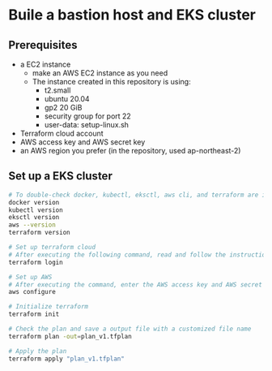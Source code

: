 # Buile a bastion host and EKS cluster

## Prerequisites
* a EC2 instance
    - make an AWS EC2 instance as you need
    - The instance created in this repository is using:
        * t2.small
        * ubuntu 20.04
        * gp2 20 GiB
        * security group for port 22
        * user-data: setup-linux.sh
* Terraform cloud account
* AWS access key and AWS secret key
* an AWS region you prefer (in the repository, used ap-northeast-2)

## Set up a EKS cluster
```bash
# To double-check docker, kubectl, eksctl, aws cli, and terraform are installed well
docker version
kubectl version
eksctl version
aws --version
terraform version

# Set up terraform cloud
# After executing the following command, read and follow the instructions
terraform login

# Set up AWS
# After executing the command, enter the AWS access key and AWS secret key etc.
aws configure

# Initialize terraform
terraform init

# Check the plan and save a output file with a customized file name
terraform plan -out=plan_v1.tfplan

# Apply the plan
terraform apply "plan_v1.tfplan"
```
